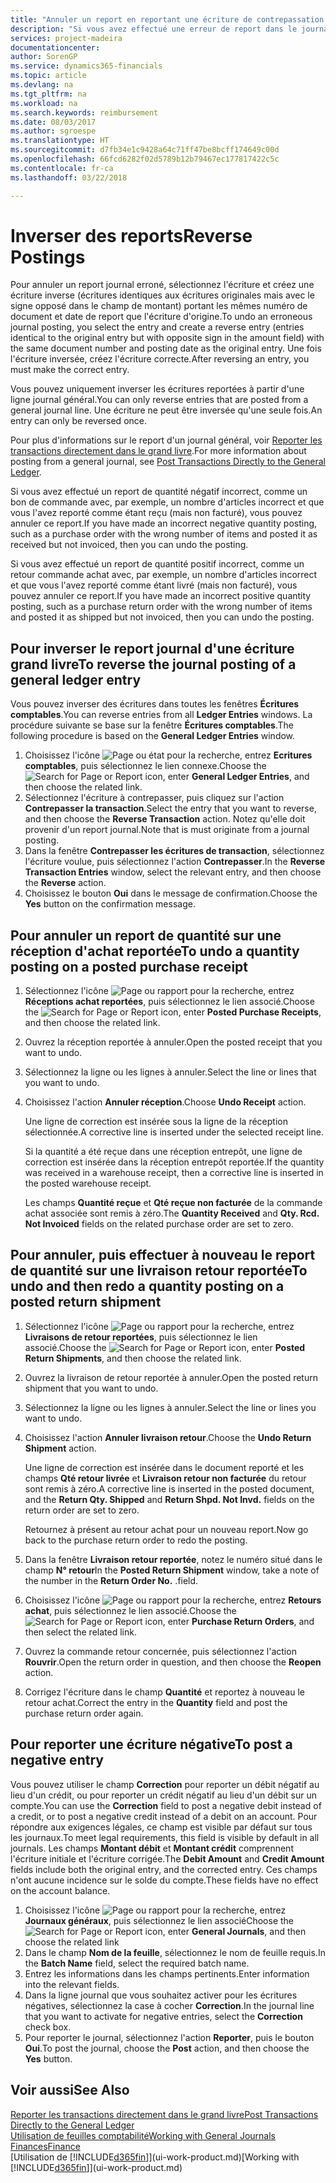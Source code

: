 ```yaml
---
title: "Annuler un report en reportant une écriture de contrepassation | Microsoft Docs"
description: "Si vous avez effectué une erreur de report dans le journal général, vous pouvez utiliser la fonction Inverser la transaction pour annuler le report avec une piste d'audit correcte."
services: project-madeira
documentationcenter: 
author: SorenGP
ms.service: dynamics365-financials
ms.topic: article
ms.devlang: na
ms.tgt_pltfrm: na
ms.workload: na
ms.search.keywords: reimbursement
ms.date: 08/03/2017
ms.author: sgroespe
ms.translationtype: HT
ms.sourcegitcommit: d7fb34e1c9428a64c71ff47be8bcff174649c00d
ms.openlocfilehash: 66fcd6282f02d5789b12b79467ec177817422c5c
ms.contentlocale: fr-ca
ms.lasthandoff: 03/22/2018

---
```

# <a name="reverse-postings"></a><span data-ttu-id="6de61-103">Inverser des reports</span><span class="sxs-lookup"><span data-stu-id="6de61-103">Reverse Postings</span></span>
<span data-ttu-id="6de61-104">Pour annuler un report journal erroné, sélectionnez l'écriture et créez une écriture inverse (écritures identiques aux écritures originales mais avec le signe opposé dans le champ de montant) portant les mêmes numéro de document et date de report que l'écriture d'origine.</span><span class="sxs-lookup"><span data-stu-id="6de61-104">To undo an erroneous journal posting, you select the entry and create a reverse entry (entries identical to the original entry but with opposite sign in the amount field) with the same document number and posting date as the original entry.</span></span> <span data-ttu-id="6de61-105">Une fois l'écriture inversée, créez l'écriture correcte.</span><span class="sxs-lookup"><span data-stu-id="6de61-105">After reversing an entry, you must make the correct entry.</span></span>

<span data-ttu-id="6de61-106">Vous pouvez uniquement inverser les écritures reportées à partir d'une ligne journal général.</span><span class="sxs-lookup"><span data-stu-id="6de61-106">You can only reverse entries that are posted from a general journal line.</span></span> <span data-ttu-id="6de61-107">Une écriture ne peut être inversée qu'une seule fois.</span><span class="sxs-lookup"><span data-stu-id="6de61-107">An entry can only be reversed once.</span></span>

<span data-ttu-id="6de61-108">Pour plus d'informations sur le report d'un journal général, voir [Reporter les transactions directement dans le grand livre](finance-how-post-transactions-directly.md).</span><span class="sxs-lookup"><span data-stu-id="6de61-108">For more information about posting from a general journal, see [Post Transactions Directly to the General Ledger](finance-how-post-transactions-directly.md).</span></span>

<span data-ttu-id="6de61-109">Si vous avez effectué un report de quantité négatif incorrect, comme un bon de commande avec, par exemple, un nombre d'articles incorrect et que vous l'avez reporté comme étant reçu (mais non facturé), vous pouvez annuler ce report.</span><span class="sxs-lookup"><span data-stu-id="6de61-109">If you have made an incorrect negative quantity posting, such as a purchase order with the wrong number of items and posted it as received but not invoiced, then you can undo the posting.</span></span>

<span data-ttu-id="6de61-110">Si vous avez effectué un report de quantité positif incorrect, comme un retour commande achat avec, par exemple, un nombre d'articles incorrect et que vous l'avez reporté comme étant livré (mais non facturé), vous pouvez annuler ce report.</span><span class="sxs-lookup"><span data-stu-id="6de61-110">If you have made an incorrect positive quantity posting, such as a purchase return order with the wrong number of items and posted it as shipped but not invoiced, then you can undo the posting.</span></span>   

## <a name="to-reverse-the-journal-posting-of-a-general-ledger-entry"></a><span data-ttu-id="6de61-111">Pour inverser le report journal d'une écriture grand livre</span><span class="sxs-lookup"><span data-stu-id="6de61-111">To reverse the journal posting of a general ledger entry</span></span>
<span data-ttu-id="6de61-112">Vous pouvez inverser des écritures dans toutes les fenêtres **Écritures comptables**.</span><span class="sxs-lookup"><span data-stu-id="6de61-112">You can reverse entries from all **Ledger Entries** windows.</span></span> <span data-ttu-id="6de61-113">La procédure suivante se base sur la fenêtre **Écritures comptables**.</span><span class="sxs-lookup"><span data-stu-id="6de61-113">The following procedure is based on the **General Ledger Entries** window.</span></span>
1. <span data-ttu-id="6de61-114">Choisissez l'icône ![Page ou état pour la recherche](media/ui-search/search_small.png "icône Page ou état pour la recherche"), entrez **Ecritures comptables**, puis sélectionnez le lien connexe.</span><span class="sxs-lookup"><span data-stu-id="6de61-114">Choose the ![Search for Page or Report](media/ui-search/search_small.png "Search for Page or Report icon") icon, enter **General Ledger Entries**, and then choose the related link.</span></span>
2. <span data-ttu-id="6de61-115">Sélectionnez l'écriture à contrepasser, puis cliquez sur l'action **Contrepasser la transaction**.</span><span class="sxs-lookup"><span data-stu-id="6de61-115">Select the entry that you want to reverse, and then choose the **Reverse Transaction** action.</span></span> <span data-ttu-id="6de61-116">Notez qu'elle doit provenir d'un report journal.</span><span class="sxs-lookup"><span data-stu-id="6de61-116">Note that is must originate from a journal posting.</span></span>
3. <span data-ttu-id="6de61-117">Dans la fenêtre **Contrepasser les écritures de transaction**, sélectionnez l'écriture voulue, puis sélectionnez l'action **Contrepasser**.</span><span class="sxs-lookup"><span data-stu-id="6de61-117">In the **Reverse Transaction Entries** window, select the relevant entry, and then choose the **Reverse** action.</span></span>
4. <span data-ttu-id="6de61-118">Choisissez le bouton **Oui** dans le message de confirmation.</span><span class="sxs-lookup"><span data-stu-id="6de61-118">Choose the **Yes** button on the confirmation message.</span></span>

## <a name="to-undo-a-quantity-posting-on-a-posted-purchase-receipt"></a><span data-ttu-id="6de61-119">Pour annuler un report de quantité sur une réception d'achat reportée</span><span class="sxs-lookup"><span data-stu-id="6de61-119">To undo a quantity posting on a posted purchase receipt</span></span>  

1.  <span data-ttu-id="6de61-120">Sélectionnez l'icône ![Page ou rapport pour la recherche](media/ui-search/search_small.png "icône Page ou rapport pour la recherche"), entrez **Réceptions achat reportées**, puis sélectionnez le lien associé.</span><span class="sxs-lookup"><span data-stu-id="6de61-120">Choose the ![Search for Page or Report](media/ui-search/search_small.png "Search for Page or Report icon") icon, enter **Posted Purchase Receipts**, and then choose the related link.</span></span>  
2.  <span data-ttu-id="6de61-121">Ouvrez la réception reportée à annuler.</span><span class="sxs-lookup"><span data-stu-id="6de61-121">Open the posted receipt that you want to undo.</span></span>  
3.  <span data-ttu-id="6de61-122">Sélectionnez la ligne ou les lignes à annuler.</span><span class="sxs-lookup"><span data-stu-id="6de61-122">Select the line or lines that you want to undo.</span></span>  
4.  <span data-ttu-id="6de61-123">Choisissez l'action **Annuler réception**.</span><span class="sxs-lookup"><span data-stu-id="6de61-123">Choose **Undo Receipt** action.</span></span>

    <span data-ttu-id="6de61-124">Une ligne de correction est insérée sous la ligne de la réception sélectionnée.</span><span class="sxs-lookup"><span data-stu-id="6de61-124">A corrective line is inserted under the selected receipt line.</span></span>  

    <span data-ttu-id="6de61-125">Si la quantité a été reçue dans une réception entrepôt, une ligne de correction est insérée dans la réception entrepôt reportée.</span><span class="sxs-lookup"><span data-stu-id="6de61-125">If the quantity was received in a warehouse receipt, then a corrective line is inserted in the posted warehouse receipt.</span></span>  

    <span data-ttu-id="6de61-126">Les champs **Quantité reçue** et **Qté reçue non facturée** de la commande achat associée sont remis à zéro.</span><span class="sxs-lookup"><span data-stu-id="6de61-126">The **Quantity Received** and **Qty. Rcd. Not Invoiced** fields on the related purchase order are set to zero.</span></span>

## <a name="to-undo-and-then-redo-a-quantity-posting-on-a-posted-return-shipment"></a><span data-ttu-id="6de61-127">Pour annuler, puis effectuer à nouveau le report de quantité sur une livraison retour reportée</span><span class="sxs-lookup"><span data-stu-id="6de61-127">To undo and then redo a quantity posting on a posted return shipment</span></span>

1.  <span data-ttu-id="6de61-128">Sélectionnez l'icône ![Page ou rapport pour la recherche](media/ui-search/search_small.png "icône Page ou rapport pour la recherche"), entrez **Livraisons de retour reportées**, puis sélectionnez le lien associé.</span><span class="sxs-lookup"><span data-stu-id="6de61-128">Choose the ![Search for Page or Report](media/ui-search/search_small.png "Search for Page or Report icon") icon, enter **Posted Return Shipments**, and then choose the related link.</span></span>  
2.  <span data-ttu-id="6de61-129">Ouvrez la livraison de retour reportée à annuler.</span><span class="sxs-lookup"><span data-stu-id="6de61-129">Open the posted return shipment that you want to undo.</span></span>
3. <span data-ttu-id="6de61-130">Sélectionnez la ligne ou les lignes à annuler.</span><span class="sxs-lookup"><span data-stu-id="6de61-130">Select the line or lines you want to undo.</span></span>  

4.  <span data-ttu-id="6de61-131">Choisissez l'action **Annuler livraison retour**.</span><span class="sxs-lookup"><span data-stu-id="6de61-131">Choose the **Undo Return Shipment** action.</span></span>  

    <span data-ttu-id="6de61-132">Une ligne de correction est insérée dans le document reporté et les champs **Qté retour livrée** et **Livraison retour non facturée** du retour sont remis à zéro.</span><span class="sxs-lookup"><span data-stu-id="6de61-132">A corrective line is inserted in the posted document, and the **Return Qty. Shipped** and **Return Shpd. Not Invd.** fields on the return order are set to zero.</span></span>  

    <span data-ttu-id="6de61-133">Retournez à présent au retour achat pour un nouveau report.</span><span class="sxs-lookup"><span data-stu-id="6de61-133">Now go back to the purchase return order to redo the posting.</span></span>  

5.  <span data-ttu-id="6de61-134">Dans la fenêtre **Livraison retour reportée**, notez le numéro situé dans le champ **N° retour**</span><span class="sxs-lookup"><span data-stu-id="6de61-134">In the **Posted Return Shipment** window, take a note of the number in the **Return Order No.**</span></span> <span data-ttu-id="6de61-135">.</span><span class="sxs-lookup"><span data-stu-id="6de61-135">field.</span></span>  
6.  <span data-ttu-id="6de61-136">Choisissez l'icône ![Page ou rapport pour la recherche](media/ui-search/search_small.png "icône Page ou rapport pour la recherche"), entrez **Retours achat**, puis sélectionnez le lien associé.</span><span class="sxs-lookup"><span data-stu-id="6de61-136">Choose the ![Search for Page or Report](media/ui-search/search_small.png "Search for Page or Report icon") icon, enter **Purchase Return Orders**, and then select the related link.</span></span>  
7.  <span data-ttu-id="6de61-137">Ouvrez la commande retour concernée, puis sélectionnez l'action **Rouvrir**.</span><span class="sxs-lookup"><span data-stu-id="6de61-137">Open the return order in question, and then choose the **Reopen** action.</span></span>  
8.  <span data-ttu-id="6de61-138">Corrigez l'écriture dans le champ **Quantité** et reportez à nouveau le retour achat.</span><span class="sxs-lookup"><span data-stu-id="6de61-138">Correct the entry in the **Quantity** field and post the purchase return order again.</span></span>  

## <a name="to-post-a-negative-entry"></a><span data-ttu-id="6de61-139">Pour reporter une écriture négative</span><span class="sxs-lookup"><span data-stu-id="6de61-139">To post a negative entry</span></span>  
<span data-ttu-id="6de61-140">Vous pouvez utiliser le champ **Correction** pour reporter un débit négatif au lieu d'un crédit, ou pour reporter un crédit négatif au lieu d'un débit sur un compte.</span><span class="sxs-lookup"><span data-stu-id="6de61-140">You can use the **Correction** field to post a negative debit instead of a credit, or to post a negative credit instead of a debit on an account.</span></span> <span data-ttu-id="6de61-141">Pour répondre aux exigences légales, ce champ est visible par défaut sur tous les journaux.</span><span class="sxs-lookup"><span data-stu-id="6de61-141">To meet legal requirements, this field is visible by default in all journals.</span></span> <span data-ttu-id="6de61-142">Les champs **Montant débit** et **Montant crédit** comprennent l'écriture initiale et l'écriture corrigée.</span><span class="sxs-lookup"><span data-stu-id="6de61-142">The **Debit Amount** and **Credit Amount** fields include both the original entry, and the corrected entry.</span></span> <span data-ttu-id="6de61-143">Ces champs n'ont aucune incidence sur le solde du compte.</span><span class="sxs-lookup"><span data-stu-id="6de61-143">These fields have no effect on the account balance.</span></span>  

1.  <span data-ttu-id="6de61-144">Choisissez l'icône ![Page ou rapport pour la recherche](media/ui-search/search_small.png "icône Page ou rapport pour la recherche"), entrez **Journaux généraux**, puis sélectionnez le lien associé</span><span class="sxs-lookup"><span data-stu-id="6de61-144">Choose the ![Search for Page or Report](media/ui-search/search_small.png "Search for Page or Report icon") icon, enter **General Journals**, and then choose the related link</span></span>  
2.  <span data-ttu-id="6de61-145">Dans le champ **Nom de la feuille**, sélectionnez le nom de feuille requis.</span><span class="sxs-lookup"><span data-stu-id="6de61-145">In the **Batch Name** field, select the required batch name.</span></span>  
3.  <span data-ttu-id="6de61-146">Entrez les informations dans les champs pertinents.</span><span class="sxs-lookup"><span data-stu-id="6de61-146">Enter information into the relevant fields.</span></span>  
4.  <span data-ttu-id="6de61-147">Dans la ligne journal que vous souhaitez activer pour les écritures négatives, sélectionnez la case à cocher **Correction**.</span><span class="sxs-lookup"><span data-stu-id="6de61-147">In the journal line that you want to activate for negative entries, select the **Correction** check box.</span></span>  
5.  <span data-ttu-id="6de61-148">Pour reporter le journal, sélectionnez l'action **Reporter**, puis le bouton **Oui**.</span><span class="sxs-lookup"><span data-stu-id="6de61-148">To post the journal, choose the **Post** action, and then choose the **Yes** button.</span></span>

## <a name="see-also"></a><span data-ttu-id="6de61-149">Voir aussi</span><span class="sxs-lookup"><span data-stu-id="6de61-149">See Also</span></span>
[<span data-ttu-id="6de61-150">Reporter les transactions directement dans le grand livre</span><span class="sxs-lookup"><span data-stu-id="6de61-150">Post Transactions Directly to the General Ledger</span></span>](finance-how-post-transactions-directly.md)  
[<span data-ttu-id="6de61-151">Utilisation de feuilles comptabilité</span><span class="sxs-lookup"><span data-stu-id="6de61-151">Working with General Journals</span></span>](ui-work-general-journals.md)  
[<span data-ttu-id="6de61-152">Finances</span><span class="sxs-lookup"><span data-stu-id="6de61-152">Finance</span></span>](finance.md)  
<span data-ttu-id="6de61-153">[Utilisation de [!INCLUDE[d365fin](includes/d365fin_md.md)]](ui-work-product.md)</span><span class="sxs-lookup"><span data-stu-id="6de61-153">[Working with [!INCLUDE[d365fin](includes/d365fin_md.md)]](ui-work-product.md)</span></span>  

